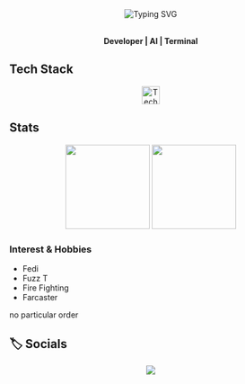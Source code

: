 <!--
  Profile README: Unique Animated Section for gaurav-bhardwaj29
  - Pinned Projects (curate manually)
  - Only public repos in "More Projects"
  - Horizontal Gists section
  - Subtle SVG/CSS animation
  - Interests: AI, OSS, Systems, Creative Coding
-->

<div align="center">
  <img src="https://readme-typing-svg.herokuapp.com?font=Fira+Code&duration=2000&pause=700&color=3CF2FF&random=false&center=true&vCenter=true&width=450&lines=Hi+,+I'm+Gaurav+%F0%9F%91%8B;AI+%5C+Systems+%5C+Open+Source+%5C+Shipping;Welcome+to+my+GitHub!+%F0%9F%8C%90" alt="Typing SVG" />
</div>

<br>

<p align="center">
  <b> Developer | AI | Terminal</b>
</p>


## Tech Stack
<p align="center">
  <img src="https://skillicons.dev/icons?i=python,pytorch,c,swift,apple,bash,aws,gcp,linux,vim,git,docker,zig" alt="Tech stack icons" height="32"/>
</p>


## Stats

<div align="center">
  <img src="https://github-readme-stats.vercel.app/api?username=solarpunkin&show_icons=true&theme=react&hide=issues" height="150"/>
  <img src="https://github-readme-streak-stats.herokuapp.com?user=solarpunkin&theme=react" height="150"/>
</div>

### Interest & Hobbies

- Fedi
- Fuzz T
- Fire Fighting
- Farcaster

no particular order

## 🏷️ Socials

<p align="center">
  <a href="mailto:gaurxv@proton.me"><img src="https://img.shields.io/badge/email-D14836?style=for-the-badge&logo=gmail&logoColor=white"/></a>
</p>



